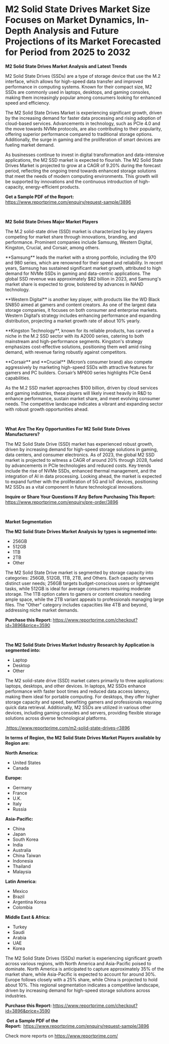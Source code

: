 <p><h1>M2 Solid State Drives Market Size Focuses on Market Dynamics, In-Depth Analysis and Future Projections of its Market Forecasted for Period from 2025 to 2032</h1></p><p><strong>M2 Solid State Drives Market Analysis and Latest Trends</strong></p>
<p><p>M2 Solid State Drives (SSDs) are a type of storage device that use the M.2 interface, which allows for high-speed data transfer and improved performance in computing systems. Known for their compact size, M2 SSDs are commonly used in laptops, desktops, and gaming consoles, making them increasingly popular among consumers looking for enhanced speed and efficiency.</p><p>The M2 Solid State Drives Market is experiencing significant growth, driven by the increasing demand for faster data processing and rising adoption of cloud-based services. Advancements in technology, such as PCIe 4.0 and the move towards NVMe protocols, are also contributing to their popularity, offering superior performance compared to traditional storage options. Additionally, the surge in gaming and the proliferation of smart devices are fueling market demand.</p><p>As businesses continue to invest in digital transformation and data-intensive applications, the M2 SSD market is expected to flourish. The M2 Solid State Drives Market is projected to grow at a CAGR of 9.20% during the forecast period, reflecting the ongoing trend towards enhanced storage solutions that meet the needs of modern computing environments. This growth will be supported by innovations and the continuous introduction of high-capacity, energy-efficient products.</p></p>
<p><strong>Get a Sample PDF of the Report:&nbsp;</strong> <a href="https://www.reportprime.com/enquiry/request-sample/3896?utm_campaign=2137&utm_medium=2&utm_source=Github&utm_content=ia&utm_term=18032025&utm_id=m2-solid-state-drives">https://www.reportprime.com/enquiry/request-sample/3896</a></p>
<p>&nbsp;</p>
<p><strong>M2 Solid State Drives Major Market Players</strong></p>
<p><p>The M.2 solid-state drive (SSD) market is characterized by key players competing for market share through innovations, branding, and performance. Prominent companies include Samsung, Western Digital, Kingston, Crucial, and Corsair, among others. </p><p>**Samsung** leads the market with a strong portfolio, including the 970 and 980 series, which are renowned for their speed and reliability. In recent years, Samsung has sustained significant market growth, attributed to high demand for NVMe SSDs in gaming and data-centric applications. The global SSD revenue was approximately $82 billion in 2023, and Samsung's market share is expected to grow, bolstered by advances in NAND technology.</p><p>**Western Digital** is another key player, with products like the WD Black SN850 aimed at gamers and content creators. As one of the largest data storage companies, it focuses on both consumer and enterprise markets. Western Digital’s strategy includes enhancing performance and expanding distribution, projecting a market growth rate of about 10% yearly.</p><p>**Kingston Technology**, known for its reliable products, has carved a niche in the M.2 SSD sector with its A2000 series, catering to both mainstream and high-performance segments. Kingston's strategy emphasizes cost-effective solutions, positioning them well amid rising demand, with revenue faring robustly against competitors.</p><p>**Corsair** and **Crucial** (Micron’s consumer brand) also compete aggressively by marketing high-speed SSDs with attractive features for gamers and PC builders. Corsair’s MP600 series highlights PCIe Gen4 capabilities.</p><p>As the M.2 SSD market approaches $100 billion, driven by cloud services and gaming industries, these players will likely invest heavily in R&D to enhance performance, sustain market share, and meet evolving consumer needs. The competitive landscape indicates a vibrant and expanding sector with robust growth opportunities ahead.</p></p>
<p>&nbsp;</p>
<p><strong>What Are The Key Opportunities For M2 Solid State Drives Manufacturers?</strong></p>
<p><p>The M2 Solid State Drive (SSD) market has experienced robust growth, driven by increasing demand for high-speed storage solutions in gaming, data centers, and consumer electronics. As of 2023, the global M2 SSD market is projected to witness a CAGR of around 20% through 2028, fueled by advancements in PCIe technologies and reduced costs. Key trends include the rise of NVMe SSDs, enhanced thermal management, and the integration of AI in data processing. Looking ahead, the market is expected to expand further with the proliferation of 5G and IoT devices, positioning M2 SSDs as a vital component in future technological innovations.</p></p>
<p><strong>Inquire or Share Your Questions If Any Before Purchasing This Report:</strong> <a href="https://www.reportprime.com/enquiry/pre-order/3896?utm_campaign=2137&utm_medium=2&utm_source=Github&utm_content=ia&utm_term=18032025&utm_id=m2-solid-state-drives">https://www.reportprime.com/enquiry/pre-order/3896</a></p>
<p>&nbsp;</p>
<p><strong>Market Segmentation</strong></p>
<p><strong>The M2 Solid State Drives Market Analysis by types is segmented into:</strong></p>
<p><ul><li>256GB</li><li>512GB</li><li>1TB</li><li>2TB</li><li>Other</li></ul></p>
<p><p>The M2 Solid State Drive market is segmented by storage capacity into categories: 256GB, 512GB, 1TB, 2TB, and Others. Each capacity serves distinct user needs; 256GB targets budget-conscious users or lightweight tasks, while 512GB is ideal for average consumers requiring moderate storage. The 1TB option caters to gamers or content creators needing ample space, while the 2TB variant appeals to professionals managing large files. The "Other" category includes capacities like 4TB and beyond, addressing niche market demands.</p></p>
<p><strong>Purchase this Report:&nbsp;</strong><a href="https://www.reportprime.com/checkout?id=3896&price=3590&utm_campaign=2137&utm_medium=2&utm_source=Github&utm_content=ia&utm_term=18032025&utm_id=m2-solid-state-drives">https://www.reportprime.com/checkout?id=3896&price=3590</a></p>
<p>&nbsp;</p>
<p><strong>The M2 Solid State Drives Market Industry Research by Application is segmented into:</strong></p>
<p><ul><li>Laptop</li><li>Desktop</li><li>Other</li></ul></p>
<p><p>The M2 solid-state drive (SSD) market caters primarily to three applications: laptops, desktops, and other devices. In laptops, M2 SSDs enhance performance with faster boot times and reduced data access latency, making them ideal for portable computing. For desktops, they offer higher storage capacity and speed, benefiting gamers and professionals requiring quick data retrieval. Additionally, M2 SSDs are utilized in various other devices, including gaming consoles and servers, providing flexible storage solutions across diverse technological platforms.</p></p>
<p><a href="https://www.reportprime.com/m2-solid-state-drives-r3896?utm_campaign=2137&utm_medium=2&utm_source=Github&utm_content=ia&utm_term=18032025&utm_id=m2-solid-state-drives">&nbsp;https://www.reportprime.com/m2-solid-state-drives-r3896</a></p>
<p><strong>In terms of Region, the M2 Solid State Drives Market Players available by Region are:</strong></p>
<p>
    <p> <strong> North America: </strong>
        <ul>
            <li>United States</li>
            <li>Canada</li>
        </ul>
        </p> 
    <p> <strong> Europe: </strong>
        <ul>
            <li>Germany</li>
            <li>France</li>
            <li>U.K.</li>
            <li>Italy</li>
            <li>Russia</li>
        </ul>
        </p> 
    <p> <strong> Asia-Pacific: </strong>
        <ul>
            <li>China</li>
            <li>Japan</li>
            <li>South Korea</li>
            <li>India</li>
            <li>Australia</li>
            <li>China Taiwan</li>
            <li>Indonesia</li>
            <li>Thailand</li>
            <li>Malaysia</li>
        </ul>
        </p> 
    <p> <strong> Latin America: </strong>
        <ul>
            <li>Mexico</li>
            <li>Brazil</li>
            <li>Argentina Korea</li>
            <li>Colombia</li>
        </ul>
        </p> 
    <p> <strong> Middle East & Africa: </strong>
        <ul>
            <li>Turkey</li>
            <li>Saudi</li>
            <li>Arabia</li>
            <li>UAE</li>
            <li>Korea</li>
        </ul>
    </p>
    </p>
<p><p>The M2 Solid State Drives (SSDs) market is experiencing significant growth across various regions, with North America and Asia-Pacific poised to dominate. North America is anticipated to capture approximately 35% of the market share, while Asia-Pacific is expected to account for around 30%. Europe follows closely with a 25% share, while China is projected to hold about 10%. This regional segmentation indicates a competitive landscape, driven by increasing demand for high-speed storage solutions across industries.</p></p>
<p><strong>Purchase this Report: </strong><a href="https://www.reportprime.com/checkout?id=3896&price=3590&utm_campaign=2137&utm_medium=2&utm_source=Github&utm_content=ia&utm_term=18032025&utm_id=m2-solid-state-drives">https://www.reportprime.com/checkout?id=3896&price=3590</a></p>
<p>&nbsp;<strong>Get a Sample PDF of the Report:&nbsp;&nbsp;</strong><a href="https://www.reportprime.com/enquiry/request-sample/3896?utm_campaign=2137&utm_medium=2&utm_source=Github&utm_content=ia&utm_term=18032025&utm_id=m2-solid-state-drives">https://www.reportprime.com/enquiry/request-sample/3896</a></p>
<p><strong></strong></p>
<p>Check more reports on <a href="https://www.reportprime.com/?utm_campaign=2137&utm_medium=2&utm_source=Github&utm_content=ia&utm_term=18032025&utm_id=m2-solid-state-drives">https://www.reportprime.com/</a></p>